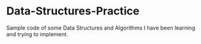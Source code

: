 # Data-Structures-Practice

Sample code of some Data Structures and Algorithms I have been learning and trying to implement.

